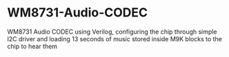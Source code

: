 # WM8731-Audio-CODEC
WM8731 Audio CODEC using Verilog, configuring the chip through simple I2C driver and loading 13 seconds of music stored inside M9K blocks to the chip to hear them 
